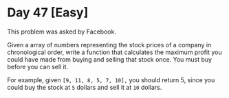 # Day 47 \[Easy\]

This problem was asked by Facebook.

Given a array of numbers representing the stock prices of a company in chronological order, write a function that
calculates the maximum profit you could have made from buying and selling that stock once.
You must buy before you can sell it.

For example, given `[9, 11, 8, 5, 7, 10],` you should return 5, since you could buy the stock at `5` dollars and sell
it at `10` dollars.